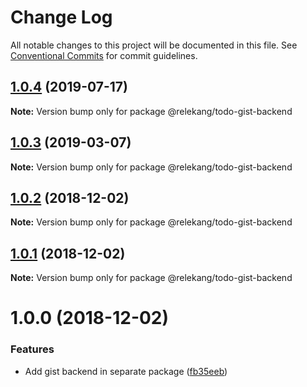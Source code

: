 # Change Log

All notable changes to this project will be documented in this file.
See [Conventional Commits](https://conventionalcommits.org) for commit guidelines.

## [1.0.4](https://github.com/relekang/todo/compare/@relekang/todo-gist-backend@1.0.3...@relekang/todo-gist-backend@1.0.4) (2019-07-17)

**Note:** Version bump only for package @relekang/todo-gist-backend





## [1.0.3](https://github.com/relekang/todo/compare/@relekang/todo-gist-backend@1.0.2...@relekang/todo-gist-backend@1.0.3) (2019-03-07)

**Note:** Version bump only for package @relekang/todo-gist-backend





## [1.0.2](https://github.com/relekang/todo/compare/@relekang/todo-gist-backend@1.0.1...@relekang/todo-gist-backend@1.0.2) (2018-12-02)

**Note:** Version bump only for package @relekang/todo-gist-backend





## [1.0.1](https://github.com/relekang/todo/compare/@relekang/todo-gist-backend@1.0.0...@relekang/todo-gist-backend@1.0.1) (2018-12-02)

**Note:** Version bump only for package @relekang/todo-gist-backend





# 1.0.0 (2018-12-02)


### Features

* Add gist backend in separate package ([fb35eeb](https://github.com/relekang/todo/commit/fb35eeb))
